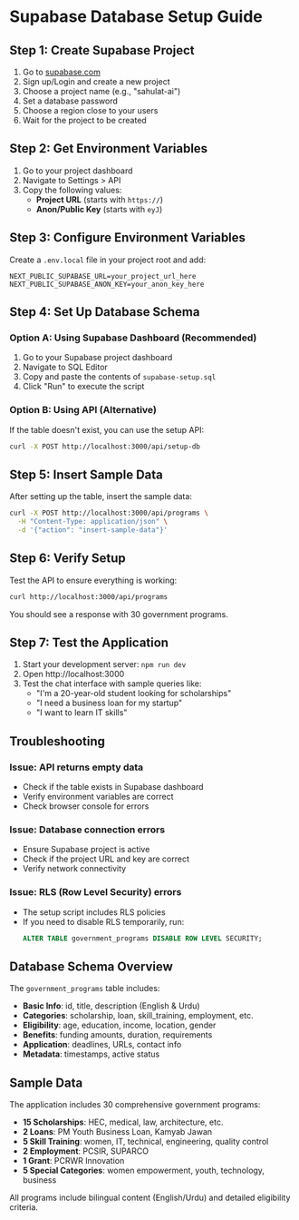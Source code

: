 # Supabase Database Setup Guide

## Step 1: Create Supabase Project

1. Go to [supabase.com](https://supabase.com)
2. Sign up/Login and create a new project
3. Choose a project name (e.g., "sahulat-ai")
4. Set a database password
5. Choose a region close to your users
6. Wait for the project to be created

## Step 2: Get Environment Variables

1. Go to your project dashboard
2. Navigate to Settings > API
3. Copy the following values:
   - **Project URL** (starts with `https://`)
   - **Anon/Public Key** (starts with `eyJ`)

## Step 3: Configure Environment Variables

Create a `.env.local` file in your project root and add:

```env
NEXT_PUBLIC_SUPABASE_URL=your_project_url_here
NEXT_PUBLIC_SUPABASE_ANON_KEY=your_anon_key_here
```

## Step 4: Set Up Database Schema

### Option A: Using Supabase Dashboard (Recommended)

1. Go to your Supabase project dashboard
2. Navigate to SQL Editor
3. Copy and paste the contents of `supabase-setup.sql`
4. Click "Run" to execute the script

### Option B: Using API (Alternative)

If the table doesn't exist, you can use the setup API:

```bash
curl -X POST http://localhost:3000/api/setup-db
```

## Step 5: Insert Sample Data

After setting up the table, insert the sample data:

```bash
curl -X POST http://localhost:3000/api/programs \
  -H "Content-Type: application/json" \
  -d '{"action": "insert-sample-data"}'
```

## Step 6: Verify Setup

Test the API to ensure everything is working:

```bash
curl http://localhost:3000/api/programs
```

You should see a response with 30 government programs.

## Step 7: Test the Application

1. Start your development server: `npm run dev`
2. Open http://localhost:3000
3. Test the chat interface with sample queries like:
   - "I'm a 20-year-old student looking for scholarships"
   - "I need a business loan for my startup"
   - "I want to learn IT skills"

## Troubleshooting

### Issue: API returns empty data
- Check if the table exists in Supabase dashboard
- Verify environment variables are correct
- Check browser console for errors

### Issue: Database connection errors
- Ensure Supabase project is active
- Check if the project URL and key are correct
- Verify network connectivity

### Issue: RLS (Row Level Security) errors
- The setup script includes RLS policies
- If you need to disable RLS temporarily, run:
  ```sql
  ALTER TABLE government_programs DISABLE ROW LEVEL SECURITY;
  ```

## Database Schema Overview

The `government_programs` table includes:

- **Basic Info**: id, title, description (English & Urdu)
- **Categories**: scholarship, loan, skill_training, employment, etc.
- **Eligibility**: age, education, income, location, gender
- **Benefits**: funding amounts, duration, requirements
- **Application**: deadlines, URLs, contact info
- **Metadata**: timestamps, active status

## Sample Data

The application includes 30 comprehensive government programs:

- **15 Scholarships**: HEC, medical, law, architecture, etc.
- **2 Loans**: PM Youth Business Loan, Kamyab Jawan
- **5 Skill Training**: women, IT, technical, engineering, quality control
- **2 Employment**: PCSIR, SUPARCO
- **1 Grant**: PCRWR Innovation
- **5 Special Categories**: women empowerment, youth, technology, business

All programs include bilingual content (English/Urdu) and detailed eligibility criteria. 